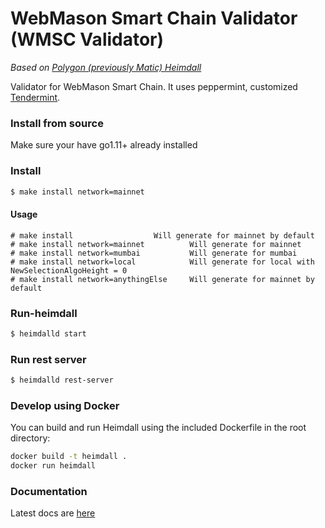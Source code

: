 # WebMason Smart Chain Validator (WMSC Validator)
_Based on [Polygon (previously Matic) Heimdall](https://github.com/maticnetwork/heimdall)_

Validator for WebMason Smart Chain. It uses peppermint, customized [Tendermint](https://github.com/tendermint/tendermint).

### Install from source 

Make sure your have go1.11+ already installed

### Install 
```bash 
$ make install network=mainnet
```
#### Usage 
```
# make install					Will generate for mainnet by default
# make install network=mainnet			Will generate for mainnet
# make install network=mumbai			Will generate for mumbai
# make install network=local			Will generate for local with NewSelectionAlgoHeight = 0
# make install network=anythingElse		Will generate for mainnet by default
```
### Run-heimdall 
```bash 
$ heimdalld start
```

### Run rest server

```bash 
$ heimdalld rest-server 
```

### Develop using Docker

You can build and run Heimdall using the included Dockerfile in the root directory:

```bash
docker build -t heimdall .
docker run heimdall
```

### Documentation 

Latest docs are [here](https://docs.matic.network/) 
